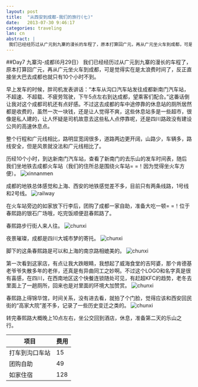 ```yaml
---
layout: post
title:  "从西安到成都-我们的旅行(七)"
date:   2013-07-30 9:46:17
categories: traveling
lan: cn
abstract: |
 我们已经经历过从广元到九寨的漫长的车程了，原本打算回广元，再从广元坐火车到成都，可是觉得实在是太浪费时间了，反正直接坐大巴去成都也就只有10个小时不到。早上发车的时候，胖司机发表讲话：“本车从沟口汽车站发往成都新南门汽车站，不超速、不超载、不疲劳驾驶，下午5点左右到达成都，望乘客们配合。”
---
```


##Day7 九寨沟-成都(6月29日）
我们已经经历过从广元到九寨的漫长的车程了，原本打算回广元，再从广元坐火车到成都，可是觉得实在是太浪费时间了，反正直接坐大巴去成都也就只有10个小时不到。

早上发车的时候，胖司机发表讲话：“本车从沟口汽车站发往成都新南门汽车站，不超速、不超载、不疲劳驾驶，下午5点左右到达成都，望乘客们配合。”这番话倒让我对这个成都司机还有点好感。不过这去成都的车中途停靠的休息站的厕所居然都是收费的，虽然一次一块钱，还是让人觉得不爽，这些休息站多是一些超市，很像是私人建的，让人怀疑是司机故意去这些私人点停靠呢，还是四川路政没有建设公共的高速休息点。

整个行程和广元线相比，路明显宽阔很多，道路两边更开阔，山路少，车辆多，路线安全，但是风景就没法和广元线相比了。

历经10个小时，到达新南门汽车站，查看了新南门的去乐山的发车时间表，随后我们坐地铁去成都火车站（我们的住所总是围绕火车站= =！因为觉得坐火车方便）。
![](http://carpenter.qiniudn.com/chengdu-xinnanmen.jpg "xinnanmen")

成都的地铁总体感觉和上海、西安的地铁感觉差不多，目前只有两条线路，1号线和2号线。
![](http://carpenter.qiniudn.com/chengdu-railway.jpg "railway")

在火车站旁边的如家放下行李后，团购了成都一家自助，准备大吃一顿= =！位于春熙路的银石广场哦，吃完饭顺便逛春熙路了。

春熙路步行街人来人往。
![](http://carpenter.qiniudn.com/chengdu-chunxi-1.jpg "chunxi")

夜景璀璨，成都是四川大城市梦的寄托。
![](http://carpenter.qiniudn.com/chengdu-chunxi-2.jpg "chunxi")

脚下的这条春熙路是可以和上海的南京路相媲美的。
![](http://carpenter.qiniudn.com/chengdu-chunxi-3.jpg "chunxi")

第一次看到这家店，有点让我大跌眼睛，我想起了威海食堂的吉阿婆，那个肯德基老爷爷失散多年的老伴，还真是有异曲同工之妙啊。不过这个LOGO和名字真是很有喜感，在四川，在西南地区这个快餐连锁随处可见，有赶超KFC的趋势，老冬去里面上了一趟厕所，回来也是对里面的环境大加赞赏。
![](http://carpenter.qiniudn.com/chengdu-chunxi-4.jpg "chunxi")

春熙路上得锦华馆，时间关系，没有进去看，就拍了个门脸，觉得应该和西安回民街的“高家大院”差不多，记录了一些历史变迁之类的。
![](http://carpenter.qiniudn.com/chengdu-chunxi-5.jpg "chunxi")

转完春熙路大概晚上10点左右，坐公交回到酒店，休息，准备第二天的乐山之行。

项目|费用
---|---
打车到沟口车站|15
团购自助|49
如家住宿|128
